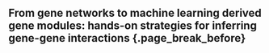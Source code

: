 ## From gene networks to machine learning derived gene modules: hands-on strategies for inferring gene-gene interactions {.page_break_before}
